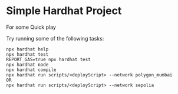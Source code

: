 # Simple Hardhat Project

For some Quick play

Try running some of the following tasks:

```shell
npx hardhat help
npx hardhat test
REPORT_GAS=true npx hardhat test
npx hardhat node
npx hardhat compile
npx hardhat run scripts/<deployScript> --network polygon_mumbai
OR
npx hardhat run scripts/<deployScript> --network sepolia
```
